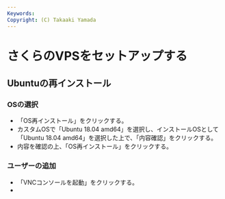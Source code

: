 ```yaml
---
Keywords: 
Copyright: (C) Takaaki Yamada
---
```


# さくらのVPSをセットアップする
## Ubuntuの再インストール
### OSの選択
- 「OS再インストール」をクリックする。
- カスタムOSで「Ubuntu 18.04 amd64」を選択し、インストールOSとして「Ubuntu 18.04 amd64」を選択した上で、「内容確認」をクリックする。
- 内容を確認の上、「OS再インストール」をクリックする。
### ユーザーの追加
- 「VNCコンソールを起動」をクリックする。
- 
